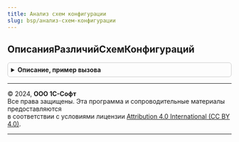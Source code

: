 ```yaml
---
title: Анализ схем конфигурации
slug: bsp/анализ-схем-конфигурации
---
```



## ОписанияРазличийСхемКонфигураций
<details style="margin: 1em 0; padding: 0.5em; border: 1px solid #ccc; border-radius: 6px;">

<summary style="font-weight: bold; cursor: pointer;">Описание, пример вызова</summary>

```bsl

Функция ОписанияРазличийСхемКонфигураций(ДанныеСхемыКонфигурацииИсточника, ДанныеСхемыКонфигурацииПриемника) Экспорт
```

Пример вызова
```bsl
Результат = АнализСхемКонфигурации.ОписанияРазличийСхемКонфигураций(ДанныеСхемыКонфигурацииИсточника, ДанныеСхемыКонфигурацииПриемника) 
```
</details>

---

© 2024, **ООО 1С-Софт**  
Все права защищены. Эта программа и сопроводительные материалы предоставляются  
в соответствии с условиями лицензии [Attribution 4.0 International (CC BY 4.0)](https://creativecommons.org/licenses/by/4.0/legalcode).

---
